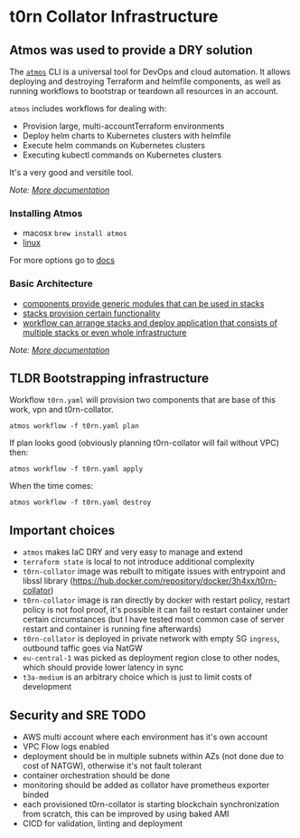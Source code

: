 # t0rn Collator Infrastructure

## Atmos was used to provide a DRY solution
The [`atmos`](https://github.com/cloudposse/atmos) CLI is a universal tool for DevOps and cloud automation. It allows
deploying and destroying Terraform and helmfile components, as well as running workflows to bootstrap or teardown all
resources in an account.

`atmos` includes workflows for dealing with:  
- Provision large, multi-accountTerraform environments
- Deploy helm charts to Kubernetes clusters with helmfile
- Execute helm commands on Kubernetes clusters
- Executing kubectl commands on Kubernetes clusters

It's a very good and versitile tool. 

_Note: [More documentation](https://atmos.tools)_

### Installing Atmos

- macosx `brew install atmos`
- [linux](https://atmos.tools/quick-start/install#linux)

For more options go to [docs](https://atmos.tools/quick-start/install)

### Basic Architecture

- [components provide generic modules that can be used in stacks](./components/terraform/)
- [stacks provision certain functionality](./stacks/catalog/terraform/)
- [workflow can arrange stacks and deploy application that consists of multiple stacks or even whole infrastructure](./stacks/workflows/)

_Note: [More documentation](https://atmos.tools)_

## TLDR Bootstrapping infrastructure

Workflow `t0rn.yaml` will provision two components that are base of this work, vpn and t0rn-collator.

`atmos workflow -f t0rn.yaml plan`

If plan looks good (obviously planning t0rn-collator will fail without VPC) then:

`atmos workflow -f t0rn.yaml apply`

When the time comes:

`atmos workflow -f t0rn.yaml destroy`

## Important choices

- `atmos` makes IaC DRY and very easy to manage and extend
- `terraform state` is local to not introduce additional complexity
- `t0rn-collator` image was rebuilt to mitigate issues with entrypoint and libssl library (https://hub.docker.com/repository/docker/3h4xx/t0rn-collator)
- `t0rn-collator` image is ran directly by docker with restart policy, restart policy is not fool proof, it's possible it can fail to restart container under certain circumstances (but I have tested most common case of server restart and container is running fine afterwards)
- `t0rn-collator` is deployed in private network with empty SG `ingress`, outbound taffic goes via NatGW
- `eu-central-1` was picked as deployment region close to other nodes, which should provide lower latency in sync
- `t3a-medium` is an arbitrary choice which is just to limit costs of development

## Security and SRE TODO

- AWS multi account where each environment has it's own account
- VPC Flow logs enabled
- deployment should be in multiple subnets within AZs (not done due to cost of NATGW), otherwise it's not fault tolerant
- container orchestration should be done
- monitoring should be added as collator have prometheus exporter binded
- each provisioned t0rn-collator is starting blockchain synchronization from scratch, this can be improved by using baked AMI
- CICD for validation, linting and deployment 

